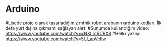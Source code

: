 # Arduino
#Lisede proje olarak tasarladığımız minik robot arabanın arduino kodları. İlk defa yurt dışına çıkmamı sağlayan alet.
#Sunumda kullandığım video: https://www.youtube.com/watch?v=xNXLrcRCRX8
#Hello yazışı: https://www.youtube.com/watch?v=5LI_apVcIIw
